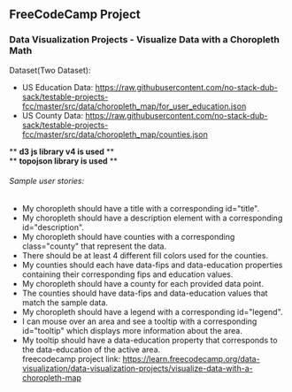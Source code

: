 ## FreeCodeCamp Project
### Data Visualization Projects - Visualize Data with a Choropleth Math
Dataset(Two Dataset):<br>
* US Education Data: https://raw.githubusercontent.com/no-stack-dub-sack/testable-projects-fcc/master/src/data/choropleth_map/for_user_education.json
* US County Data: https://raw.githubusercontent.com/no-stack-dub-sack/testable-projects-fcc/master/src/data/choropleth_map/counties.json <br>

** <strong>d3 js library v4 is used</strong> ** <br>
** <strong>topojson library is used</strong> **

###### Sample user stories:
* My choropleth should have a title with a corresponding id="title".
* My choropleth should have a description element with a corresponding id="description".
* My choropleth should have counties with a corresponding class="county" that represent the data.
* There should be at least 4 different fill colors used for the counties.
* My counties should each have data-fips and data-education properties containing their corresponding fips and education values.
* My choropleth should have a county for each provided data point.
* The counties should have data-fips and data-education values that match the sample data.
* My choropleth should have a legend with a corresponding id="legend".
* I can mouse over an area and see a tooltip with a corresponding id="tooltip" which displays more information about the area.
* My tooltip should have a data-education property that corresponds to the data-education of the active area.<br>
freecodecamp project link: https://learn.freecodecamp.org/data-visualization/data-visualization-projects/visualize-data-with-a-choropleth-map